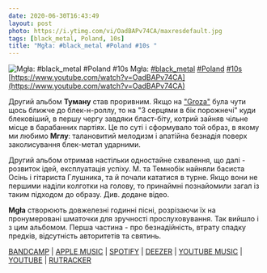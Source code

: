```yaml
---
date: 2020-06-30T16:43:49
layout: post
photo: https://i.ytimg.com/vi/OadBAPv74CA/maxresdefault.jpg
tags: [black_metal, Poland, 10s]
title: "Mgła: #black_metal #Poland #10s "
---
```

![Mgła: #black_metal #Poland #10s ](https://i.ytimg.com/vi/OadBAPv74CA/maxresdefault.jpg)
Mgła: [#black_metal](/tags/#black_metal) [#Poland](/tags/#Poland) [#10s](/tags/#10s) [https://www.youtube.com/watch?v=OadBAPv74CA](https://www.youtube.com/watch?v=OadBAPv74CA)

Другий альбом **Туману** став проривним. Якщо на [&quot;Groza&quot;](/2020-02-10-mgla--atmospheric-black-metal-poland-00s-) була чути щось ближче до блек-н-роллу, то на &quot;З серцями в бік порожнечі&quot; куди блековіший, в першу чергу завдяки бласт-біту, котрий зайняв чільне місце в барабанних партіях. Це по суті і сформувало той образ, в якому ми любимо **Мглу**: талановитий мелодизм і апатійна безнадія поверх заколисування блек-метал ударними.

Другий альбом отримав настільки одностайне схвалення, що далі - розвиток ідей, експлуатація успіху. М. та Темнобік найняли басиста Осінь і гітариста Глушника, та й почали кататися в турне. Якщо вони не першими наділи колготки на голову, то принаймні познайомили загал із таким підходом до образу. Див. додане відео.

**Mgła** створюють довжелезні годинні пісні, розрізаючи їх на пронумеровані шматочки для зручності прослуховування. Так вийшло і з цим альбомом. Перша частина - про безнадійність, втрату спадку предків, відсутність авторитетів та святинь.

[BANDCAMP](https://no-solace.bandcamp.com/album/with-hearts-toward-none-lp-2012) \| [APPLE MUSIC](https://music.apple.com/ru/album/with-hearts-toward-none/1439908964) \| [SPOTIFY](https://open.spotify.com/album/3E7l1u6VA8525P3w3YxSxH) \| [DEEZER](https://www.deezer.com/album/91557182?utm_source=deezer&amp;utm_content=album-91557182&amp;utm_term=1601611822_1593524558&amp;utm_medium=web) \| [YOUTUBE MUSIC](https://music.youtube.com/playlist?list=OLAK5uy_kAxOesH7K19xGDLummJbqxTUmiycbGNJo) \| [YOUTUBE](https://www.youtube.com/playlist?list=OLAK5uy_lMqWyrvqPkbgQIppEG2ie4T7KNDvw2NQ4) \| [RUTRACKER](https://rutracker.org/forum/viewtopic.php?t=5153949)